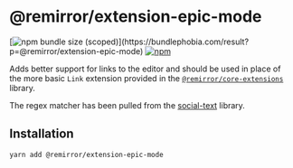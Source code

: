 # @remirror/extension-epic-mode

[![npm bundle size (scoped)](https://img.shields.io/bundlephobia/minzip/@remirror/extension-epic-mode.svg?)](https://bundlephobia.com/result?p=@remirror/extension-epic-mode)
[![npm](https://img.shields.io/npm/dm/@remirror/extension-epic-mode.svg?&logo=npm)](https://www.npmjs.com/package/@remirror/extension-epic-mode)

Adds better support for links to the editor and should be used in place of the more basic `Link` extension
provided in the [`@remirror/core-extensions`](../core-extensions) library.

The regex matcher has been pulled from the
[social-text](https://github.com/social/social-text/blob/752b9476d5ed00c2ec60d0a6bb3b34bd5b19bcf9/js/src/regexp/extractUrl.js)
library.

## Installation

```bash
yarn add @remirror/extension-epic-mode
```
